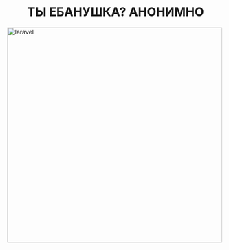 <h1 align="center">ТЫ ЕБАНУШКА? АНОНИМНО</h1>
<img src="https://www-uploads.scaleway.com/Private_Networks_Illustration_Banner_563f9cbbf3.webp" alt=" laravel" width="500" height="500"/>

